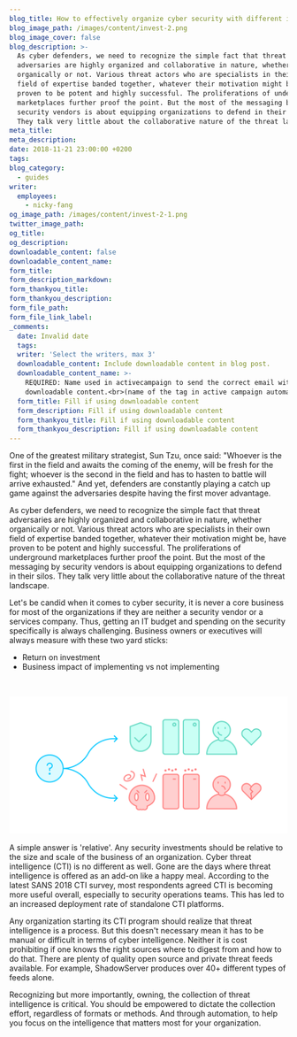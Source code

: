 ```yaml
---
blog_title: How to effectively organize cyber security with different investment choices
blog_image_path: /images/content/invest-2.png
blog_image_cover: false
blog_description: >-
  As cyber defenders, we need to recognize the simple fact that threat
  adversaries are highly organized and collaborative in nature, whether
  organically or not. Various threat actors who are specialists in their own
  field of expertise banded together, whatever their motivation might be, have
  proven to be potent and highly successful. The proliferations of underground
  marketplaces further proof the point. But the most of the messaging by
  security vendors is about equipping organizations to defend in their silos.
  They talk very little about the collaborative nature of the threat landscape.
meta_title:
meta_description:
date: 2018-11-21 23:00:00 +0200
tags:
blog_category:
  - guides
writer:
  employees:
    - nicky-fang
og_image_path: /images/content/invest-2-1.png
twitter_image_path:
og_title:
og_description:
downloadable_content: false
downloadable_content_name:
form_title:
form_description_markdown:
form_thankyou_title:
form_thankyou_description:
form_file_path:
form_file_link_label:
_comments:
  date: Invalid date
  tags:
  writer: 'Select the writers, max 3'
  downloadable_content: Include downloadable content in blog post.
  downloadable_content_name: >-
    REQUIRED: Name used in activecampaign to send the correct email with
    downloadable content.<br>(name of the tag in active campaign automation)
  form_title: Fill if using downloadable content
  form_description: Fill if using downloadable content
  form_thankyou_title: Fill if using downloadable content
  form_thankyou_description: Fill if using downloadable content
---
```


One of the greatest military strategist, Sun Tzu, once said: "Whoever is the first in the field and awaits the coming of the enemy, will be fresh for the fight; whoever is the second in the field and has to hasten to battle will arrive exhausted." And yet, defenders are constantly playing a catch up game against the adversaries despite having the first mover advantage.

As cyber defenders, we need to recognize the simple fact that threat adversaries are highly organized and collaborative in nature, whether organically or not. Various threat actors who are specialists in their own field of expertise banded together, whatever their motivation might be, have proven to be potent and highly successful. The proliferations of underground marketplaces further proof the point. But the most of the messaging by security vendors is about equipping organizations to defend in their silos. They talk very little about the collaborative nature of the threat landscape.

Let's be candid when it comes to cyber security, it is never a core business for most of the organizations if they are neither a security vendor or a services company. Thus, getting an IT budget and spending on the security specifically is always challenging. Business owners or executives will always measure with these two yard sticks:

* Return on investment
* Business impact of implementing vs not implementing

&nbsp;

![](/images/content/invest-2.png)

A simple answer is 'relative'. Any security investments should be relative to the size and scale of the business of an organization. Cyber threat intelligence (CTI) is no different as well. Gone are the days where threat intelligence is offered as an add-on like a happy meal. According to the latest SANS 2018 CTI survey, most respondents agreed CTI is becoming more useful overall, especially to security operations teams. This has led to an increased deployment rate of standalone CTI platforms.

Any organization starting its CTI program should realize that threat intelligence is a process. But this doesn't necessary mean it has to be manual or difficult in terms of cyber intelligence. Neither it is cost prohibiting if one knows the right sources where to digest from and how to do that. There are plenty of quality open source and private threat feeds available. For example, ShadowServer produces over 40+ different types of feeds alone.

Recognizing but more importantly, owning, the collection of threat intelligence is critical. You should be empowered to dictate the collection effort, regardless of formats or methods. And through automation, to help you focus on the intelligence that matters most for your organization.